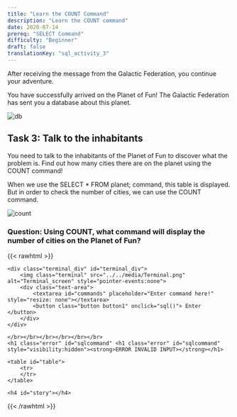```yaml
---
title: "Learn the COUNT Command"
description: "Learn the COUNT command"
date: 2020-07-14
prereq: "SELECT Command"
difficulty: "Beginner"
draft: false
translationKey: "sql_activity_3"
---
```

<!-- Links for javascript and CSS needed for drop down logic -->
<link rel="stylesheet" href="../_activity3.css" type="text/css"></link>
<script type="text/javascript" src="../alasql.js"></script>
<script type="text/javascript" src="../_activity3.js"></script>

<script>
	alasql("CREATE TABLE planet(city_number INT, name STRING, population INT, favorite_food STRING)");
	alasql("INSERT INTO planet VALUES (1,'LEGO City',1500,'Pizza')");
	alasql("INSERT INTO planet VALUES (2,'Playground City',1000,'Pizza')");
	alasql("INSERT INTO planet VALUES (3,'City of Games',6000,'Hotdog')");
	alasql("INSERT INTO planet VALUES (4,'Fun Capital',9500,'Hamburger')");
	alasql("INSERT INTO planet VALUES (5,'Seriously Fun',2000,'Taco')");
	
</script>

After receiving the message from the Galactic Federation, you continue your adventure. 

You have successfully arrived on the Planet of Fun! The Galactic Federation has sent you a database about this planet.

![db](../assets/planet_db.png)

## Task 3: Talk to the inhabitants 
You need to talk to the inhabitants of the Planet of Fun to discover what the problem is. Find out how many cities there are on the planet using the COUNT command!

When we use the SELECT * FROM planet; command, this table is displayed. But in order to check the number of cities, we can use the COUNT command.

![count](../assets/count.png)

### Question: Using COUNT, what command will display the number of cities on the Planet of Fun?
{{< rawhtml >}}
	
	<div class="terminal_div" id="terminal_div">
		<img class="terminal" src="../../media/Terminal.png" alt="Terminal_screen" style="pointer-events:none">
		<div class="text-area">
			<textarea id="commands" placeholder="Enter command here!" style="resize: none"></textarea>
			<button class="button button1" onclick="sql()">	Enter </button>
		</div>
	</div>
	
	</br></br></br></br></br></br>
	<h1 class="error" id="sqlcommand" <h1 class="error" id="sqlcommand" style="visibility:hidden"><strong>ERROR INVALID INPUT></strong></h1>
	
	<table id="table">
		<tr>
		</tr>
	</table>
	
	<h4 id="story"></h4>

	
{{< /rawhtml >}}


